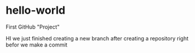 # hello-world
First GitHub "Project"


HI 
we just finished creating a new branch after creating a repository right befor we make a commit
